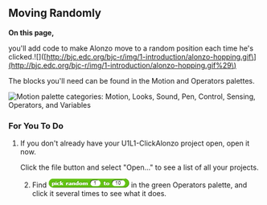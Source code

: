 ## Moving Randomly

**On this page,**

you'll add code to make Alonzo move to a random position each time he's clicked.!\[\]\([http://bjc.edc.org/bjc-r/img/1-introduction/alonzo-hopping.gif\](http://bjc.edc.org/bjc-r/img/1-introduction/alonzo-hopping.gif%29\)

The blocks you'll need can be found in the Motion and Operators palettes.

![](http://bjc.edc.org/bjc-r/img/1-introduction/palette-categories%28operators-motion-circled%29.png "Motion palette categories: Motion, Looks, Sound, Pen, Control, Sensing, Operators, and Variables")

### For You To Do

1. If you don't already have your U1L1-ClickAlonzo project open, open it now.

      Click the file button and select "Open..." to see a list of all your projects.

   2. Find ![](/assets/random-1-10.png) in the green Operators palette, and click it several times to see what it does.



